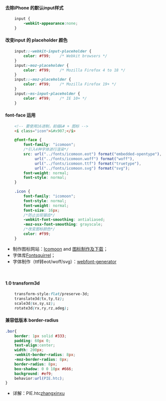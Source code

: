#### 去除iPhone 的默认input样式
```css
	input {
		-webkit-appearance:none;
	}
```


#### 改变input 的 placeholder 颜色
```css
	input::-webkit-input-placeholder {
		color: #f99;	/* Webkit browsers */
	}
	input:-moz-placeholder {
		color: #f99;	/* Mozilla Firefox 4 to 18 */
	}
	input::-moz-placeholder {
		color: #f99;	/* Mozilla Firefox 19+ */
	}
	input:-ms-input-placeholder {
		color: #f99;	/* IE 10+ */
	}
```


#### font-face 运用
```html
	<!-- 要使用16进制，前缀&# + 图标 -->
	<i class="icon">&#x907;</i> 
```
```css
	@font-face {
		font-family: "icomoon";
		/*引入4种字体进行渲染*/
		src: url("../fonts/icomoon.eot") format("embedded-opentype"),
			 url("../fonts/icomoon.woff") format("woff"),
			 url("../fonts/icomoon.ttf") format("truetype"),
			 url("../fonts/icomoon.svg") format("svg");
		font-weight: normal;
		font-style: normal;
	}

	.icon {
		font-family: "icomoon";
		font-style: normal;
		font-weight: normal;
		font-size: 16px;
		/*防止出现锯齿*/
		-webkit-font-smoothing: antialiased;
		-moz-osx-font-smoothing: grayscale;
		/*改变图标颜色*/
		color: #f99;
	}
```
- 制作图标网站：[Icomoon](https://icomoon.io) and [图标制作及下载](https://icomoon.io/app/#/select)；
- 字体库[Fontsquirrel](http://www.fontsquirrel.com/fontface/generator)；
- 字体制作（ttf转eot/woff/svg）：[webfont-generator](https://www.fontsquirrel.com/tools/webfont-generator)
<br>


#### 1.0  transform3d
```css
    transform-style:flat/preserve-3d;
    translate3d(tx,ty,tz);
    scale3d(sx,sy,sz);
    rotate3d(rx,ry,rz,adeg);
```


#### 兼容低版本 border-radius
```css
.bor{
	border: 1px solid #333;
	padding: 60px 0;
	text-align:center;
	width: 200px;
	-webkit-border-radius: 8px;
	-moz-border-radius: 8px;
	border-radius: 8px;
	box-shadow: 0 0 10px #666;
	background: #ef9;
	behavior:url(PIE.htc);
}
```
- 详解：PIE.htc[zhangxinxu](http://www.zhangxinxu.com/wordpress/?p=967)



